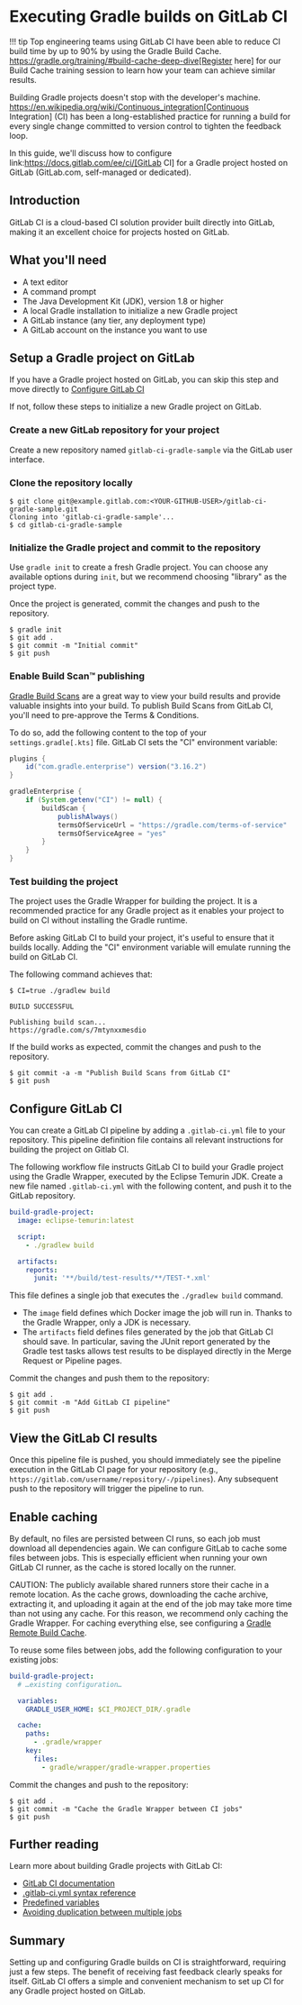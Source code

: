 # Executing Gradle builds on GitLab CI

!!! tip
    Top engineering teams using GitLab CI have been able to reduce CI build time by up to 90% by using the Gradle Build Cache. https://gradle.org/training/#build-cache-deep-dive[Register here] for our Build Cache training session to learn how your team can achieve similar results.

Building Gradle projects doesn't stop with the developer's machine.
https://en.wikipedia.org/wiki/Continuous_integration[Continuous Integration] (CI) has been a long-established practice for running a build for every single change committed to version control to tighten the feedback loop.

In this guide, we'll discuss how to configure link:https://docs.gitlab.com/ee/ci/[GitLab CI] for a Gradle project hosted on GitLab (GitLab.com, self-managed or dedicated).

## Introduction

GitLab CI is a cloud-based CI solution provider built directly into GitLab, making it an excellent choice for projects hosted on GitLab.

## What you'll need

* A text editor
* A command prompt
* The Java Development Kit (JDK), version 1.8 or higher
* A local Gradle installation to initialize a new Gradle project
* A GitLab instance (any tier, any deployment type)
* A GitLab account on the instance you want to use

## Setup a Gradle project on GitLab

If you have a Gradle project hosted on GitLab, you can skip this step and move directly to [Configure GitLab CI](.#configure-gitlab-ci)

If not, follow these steps to initialize a new Gradle project on GitLab.

### Create a new GitLab repository for your project

Create a new repository named `gitlab-ci-gradle-sample` via the GitLab user interface.

<!-- TODO: replace image
image::ci-systems/github-actions-create-repository.png[Create new GitLab repository]
-->

### Clone the repository locally

```shell
$ git clone git@example.gitlab.com:<YOUR-GITHUB-USER>/gitlab-ci-gradle-sample.git
Cloning into 'gitlab-ci-gradle-sample'...
$ cd gitlab-ci-gradle-sample
```

### Initialize the Gradle project and commit to the repository

Use `gradle init` to create a fresh Gradle project. You can choose any available options during `init`, but we recommend choosing "library" as the project type.

Once the project is generated, commit the changes and push to the repository.

```shell
$ gradle init
$ git add .
$ git commit -m "Initial commit"
$ git push
```

### Enable Build Scan™ publishing

[Gradle Build Scans](https://scans.gradle.com) are a great way to view your build results and provide valuable insights into your build.
To publish Build Scans from GitLab CI, you'll need to pre-approve the Terms & Conditions.

To do so, add the following content to the top of your `settings.gradle[.kts]` file. GitLab CI sets the "CI" environment variable:

```groovy
plugins {
    id("com.gradle.enterprise") version("3.16.2")
}

gradleEnterprise {
    if (System.getenv("CI") != null) {
        buildScan {
            publishAlways()
            termsOfServiceUrl = "https://gradle.com/terms-of-service"
            termsOfServiceAgree = "yes"
        }
    }
}
```

### Test building the project

The project uses the Gradle Wrapper for building the project.
It is a recommended practice for any Gradle project as it enables your project to build on CI without installing the Gradle runtime.

Before asking GitLab CI to build your project, it's useful to ensure that it builds locally.
Adding the "CI" environment variable will emulate running the build on GitLab CI.

The following command achieves that:

```shell
$ CI=true ./gradlew build

BUILD SUCCESSFUL

Publishing build scan...
https://gradle.com/s/7mtynxxmesdio
```

If the build works as expected, commit the changes and push to the repository.


```shell
$ git commit -a -m "Publish Build Scans from GitLab CI"
$ git push
```

## Configure GitLab CI

You can create a GitLab CI pipeline by adding a `.gitlab-ci.yml` file to your repository.
This pipeline definition file contains all relevant instructions for building the project on Gitlab CI.

The following workflow file instructs GitLab CI to build your Gradle project using the Gradle Wrapper, executed by the Eclipse Temurin JDK.
Create a new file named `.gitlab-ci.yml` with the following content, and push it to the GitLab repository.

```yaml
build-gradle-project:
  image: eclipse-temurin:latest

  script:
    - ./gradlew build

  artifacts:
    reports:
      junit: '**/build/test-results/**/TEST-*.xml'
```

This file defines a single job that executes the `./gradlew build` command.

* The `image` field defines which Docker image the job will run in. Thanks to the Gradle Wrapper, only a JDK is necessary.
* The `artifacts` field defines files generated by the job that GitLab CI should save. In particular, saving the JUnit report generated by the Gradle test tasks allows test results to be displayed directly in the Merge Request or Pipeline pages.

Commit the changes and push them to the repository:

```shell
$ git add .
$ git commit -m "Add GitLab CI pipeline"
$ git push
```

## View the GitLab CI results

Once this pipeline file is pushed, you should immediately see the pipeline execution in the GitLab CI page for your repository (e.g., `https://gitlab.com/username/repository/-/pipelines`).
Any subsequent push to the repository will trigger the pipeline to run.

## Enable caching

By default, no files are persisted between CI runs, so each job must download all dependencies again. We can configure GitLab to cache some files between jobs. This is especially efficient when running your own GitLab CI runner, as the cache is stored locally on the runner.

CAUTION: The publicly available shared runners store their cache in a remote location. As the cache grows, downloading the cache archive, extracting it, and uploading it again at the end of the job may take more time than not using any cache. For this reason, we recommend only caching the Gradle Wrapper. For caching everything else, see configuring a [Gradle Remote Build Cache](https://docs.gradle.org/current/userguide/build_cache.html).

To reuse some files between jobs, add the following configuration to your existing jobs:

```yaml
build-gradle-project:
  # …existing configuration…

  variables:
    GRADLE_USER_HOME: $CI_PROJECT_DIR/.gradle

  cache:
    paths:
      - .gradle/wrapper
    key:
      files:
        - gradle/wrapper/gradle-wrapper.properties
```

Commit the changes and push to the repository:

```shell
$ git add .
$ git commit -m "Cache the Gradle Wrapper between CI jobs"
$ git push
```

## Further reading

Learn more about building Gradle projects with GitLab CI:

* [GitLab CI documentation](https://docs.gitlab.com/ee/ci/)
* [.gitlab-ci.yml syntax reference](https://docs.gitlab.com/ee/ci/yaml/)
* [Predefined variables](https://docs.gitlab.com/ee/ci/variables/predefined_variables.html)
* [Avoiding duplication between multiple jobs](https://docs.gitlab.com/ee/ci/yaml/yaml_optimization.html)

## Summary

Setting up and configuring Gradle builds on CI is straightforward, requiring just a few steps.
The benefit of receiving fast feedback clearly speaks for itself.
GitLab CI offers a simple and convenient mechanism to set up CI for any Gradle project hosted on GitLab.
